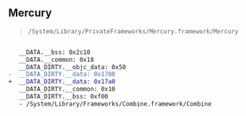 ## Mercury

> `/System/Library/PrivateFrameworks/Mercury.framework/Mercury`

```diff

   __DATA.__bss: 0x2c10
   __DATA.__common: 0x18
   __DATA_DIRTY.__objc_data: 0x50
-  __DATA_DIRTY.__data: 0x1780
+  __DATA_DIRTY.__data: 0x17a0
   __DATA_DIRTY.__common: 0x10
   __DATA_DIRTY.__bss: 0xf00
   - /System/Library/Frameworks/Combine.framework/Combine

```
